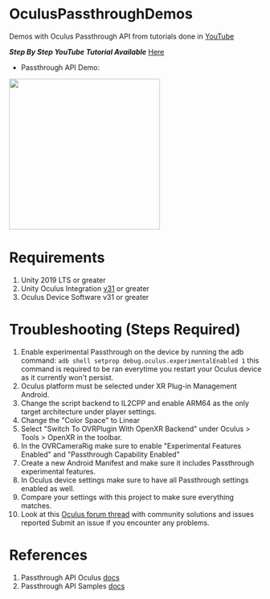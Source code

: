 # OculusPassthroughDemos
Demos with Oculus Passthrough API from tutorials done in [YouTube](https://www.youtube.com/dilmerv)

***Step By Step YouTube Tutorial Available*** [Here](https://www.youtube.com/watch?v=SJANudr3Wu0) 

- Passthrough API Demo:
<img src="https://github.com/dilmerv/OculusPassthroughDemos/blob/master/docs/images/OculusPassthroughAPI_1.gif" width="300">

# Requirements
1. Unity 2019 LTS or greater
2. Unity Oculus Integration [v31](https://developer.oculus.com/downloads/package/unity-integration-archive/) or greater
3. Oculus Device Software v31 or greater

# Troubleshooting (Steps Required)

1. Enable experimental Passthrough on the device by running the adb command:
   ```adb shell setprop debug.oculus.experimentalEnabled 1``` this command is required to be ran everytime you restart your Oculus device as it currently won't persist.
2. Oculus platform must be selected under XR Plug-in Management Android.
3. Change the script backend to IL2CPP and enable ARM64 as the only target architecture under player settings.
4. Change the "Color Space" to Linear 
5. Select "Switch To OVRPlugin With OpenXR Backend" under Oculus > Tools > OpenXR in the toolbar.
6. In the OVRCameraRig make sure to enable "Experimental Features Enabled" and "Passthrough Capability Enabled" 
7. Create a new Android Manifest and make sure it includes Passthrough experimental features.
8. In Oculus device settings make sure to have all Passthrough settings enabled as well.
9. Compare your settings with this project to make sure everything matches.
10. Look at this [Oculus forum thread](https://forums.oculusvr.com/t5/Oculus-Quest-Development/Oculus-Integration-31-0-Passthrough-API-does-not-work/m-p/880623/) with community solutions and issues reported
Submit an issue if you encounter any problems.

# References

1. Passthrough API Oculus [docs](https://developer.oculus.com/experimental/passthrough-api/)
2. Passthrough API Samples [docs](https://developer.oculus.com/experimental/passthrough-samples/)